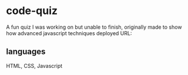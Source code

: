 # code-quiz
A fun quiz I was working on but unable to finish, originally made to show how advanced javascript techniques
deployed URL:
## languages 
HTML, CSS, Javascript

